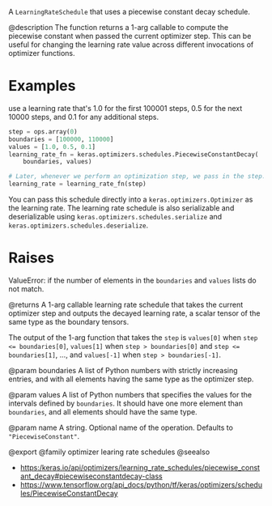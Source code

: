 A `LearningRateSchedule` that uses a piecewise constant decay schedule.

@description
The function returns a 1-arg callable to compute the piecewise constant
when passed the current optimizer step. This can be useful for changing the
learning rate value across different invocations of optimizer functions.

# Examples
use a learning rate that's 1.0 for the first 100001 steps, 0.5
    for the next 10000 steps, and 0.1 for any additional steps.

```python
step = ops.array(0)
boundaries = [100000, 110000]
values = [1.0, 0.5, 0.1]
learning_rate_fn = keras.optimizers.schedules.PiecewiseConstantDecay(
    boundaries, values)

# Later, whenever we perform an optimization step, we pass in the step.
learning_rate = learning_rate_fn(step)
```

You can pass this schedule directly into a `keras.optimizers.Optimizer`
as the learning rate. The learning rate schedule is also serializable and
deserializable using `keras.optimizers.schedules.serialize` and
`keras.optimizers.schedules.deserialize`.

# Raises
ValueError: if the number of elements in the `boundaries` and `values`
lists do not match.

@returns
A 1-arg callable learning rate schedule that takes the current optimizer
step and outputs the decayed learning rate, a scalar tensor of the
same type as the boundary tensors.

The output of the 1-arg function that takes the `step`
is `values[0]` when `step <= boundaries[0]`,
`values[1]` when `step > boundaries[0]` and `step <= boundaries[1]`,
..., and `values[-1]` when `step > boundaries[-1]`.

@param boundaries
A list of Python numbers with strictly increasing
entries, and with all elements having the same type as the
optimizer step.

@param values
A list of Python numbers that specifies the values for the
intervals defined by `boundaries`. It should have one more
element than `boundaries`, and all elements should have the same
type.

@param name
A string. Optional name of the operation. Defaults to
`"PiecewiseConstant"`.

@export
@family optimizer learing rate schedules
@seealso
+ <https:/keras.io/api/optimizers/learning_rate_schedules/piecewise_constant_decay#piecewiseconstantdecay-class>
+ <https://www.tensorflow.org/api_docs/python/tf/keras/optimizers/schedules/PiecewiseConstantDecay>
